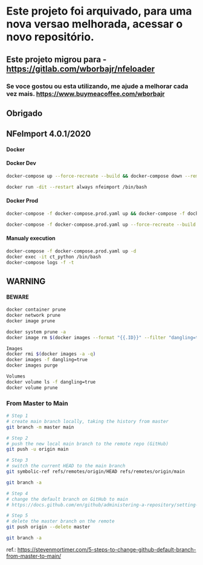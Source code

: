 # Este projeto foi arquivado, para uma nova versao melhorada, acessar o novo repositório.

## Este projeto migrou para - https://gitlab.com/wborbajr/nfeloader

### Se voce gostou ou esta utilizando, me ajude a melhorar cada vez mais. https://www.buymeacoffee.com/wborbajr

## Obrigado

## NFeImport 4.0.1/2020

#### Docker

#### Docker Dev

```bash
docker-compose up --force-recreate --build && docker-compose down --remove-orphans
```

```bash
docker run -dit --restart always nfeimport /bin/bash
```

#### Docker Prod

```bash
docker-compose -f docker-compose.prod.yaml up && docker-compose -f docker-compose.prod.yaml down --remove-orphans
```

```bash
docker-compose -f docker-compose.prod.yaml up --force-recreate --build && docker-compose -f docker-compose.prod.yaml down --remove-orphans
```

#### Manualy execution

```bash
docker-compose -f docker-compose.prod.yaml up -d
docker exec -it ct_python /bin/bash
docker-compose logs -f -t
```

## WARNING

#### BEWARE

```bash
docker container prune
docker network prune
docker image prune

docker system prune -a
docker image rm $(docker images --format "{{.ID}}" --filter "dangling=true")

Images
docker rmi $(docker images -a -q)
docker images -f dangling=true
docker images purge

Volumes
docker volume ls -f dangling=true
docker volume prune
```

### From Master to Main

```bash
# Step 1
# create main branch locally, taking the history from master
git branch -m master main

# Step 2
# push the new local main branch to the remote repo (GitHub)
git push -u origin main

# Step 3
# switch the current HEAD to the main branch
git symbolic-ref refs/remotes/origin/HEAD refs/remotes/origin/main

git branch -a

# Step 4
# change the default branch on GitHub to main
# https://docs.github.com/en/github/administering-a-repository/setting-the-default-branch

# Step 5
# delete the master branch on the remote
git push origin --delete master

git branch -a
```

ref.: https://stevenmortimer.com/5-steps-to-change-github-default-branch-from-master-to-main/

